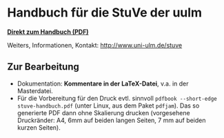 Handbuch für die StuVe der uulm
===============================

**[Direkt zum Handbuch (PDF)](https://github.com/semaphor/vs-stuve-handbuch/raw/master/stuve-handbuch.pdf)**

Weiters, Informationen, Kontakt: http://www.uni-ulm.de/stuve

## Zur Bearbeitung

* Dokumentation: **Kommentare in der LaTeX-Datei**, v.a. in der Masterdatei.
* Für die Vorbereitung für den Druck evtl. sinnvoll `pdfbook --short-edge stuve-handbuch.pdf` (unter Linux, aus dem Paket `pdfjam`). Das so generierte PDF dann ohne Skalierung drucken (vorgesehene Druckränder: A4, 6mm auf beiden langen Seiten, 7 mm auf beiden kurzen Seiten).
